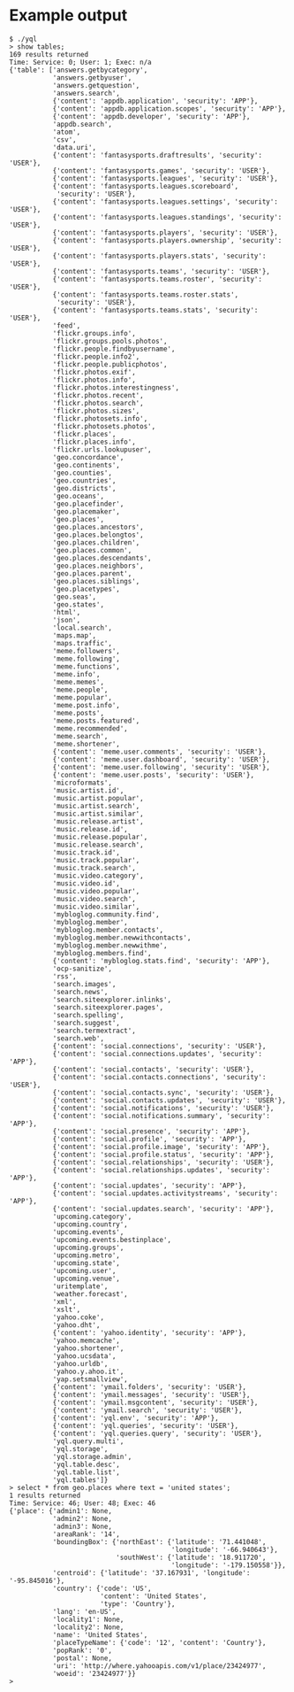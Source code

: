 Example output
==============

    $ ./yql
    > show tables;
    169 results returned
    Time: Service: 0; User: 1; Exec: n/a
    {'table': ['answers.getbycategory',
               'answers.getbyuser',
               'answers.getquestion',
               'answers.search',
               {'content': 'appdb.application', 'security': 'APP'},
               {'content': 'appdb.application.scopes', 'security': 'APP'},
               {'content': 'appdb.developer', 'security': 'APP'},
               'appdb.search',
               'atom',
               'csv',
               'data.uri',
               {'content': 'fantasysports.draftresults', 'security': 'USER'},
               {'content': 'fantasysports.games', 'security': 'USER'},
               {'content': 'fantasysports.leagues', 'security': 'USER'},
               {'content': 'fantasysports.leagues.scoreboard',
                'security': 'USER'},
               {'content': 'fantasysports.leagues.settings', 'security': 'USER'},
               {'content': 'fantasysports.leagues.standings', 'security': 'USER'},
               {'content': 'fantasysports.players', 'security': 'USER'},
               {'content': 'fantasysports.players.ownership', 'security': 'USER'},
               {'content': 'fantasysports.players.stats', 'security': 'USER'},
               {'content': 'fantasysports.teams', 'security': 'USER'},
               {'content': 'fantasysports.teams.roster', 'security': 'USER'},
               {'content': 'fantasysports.teams.roster.stats',
                'security': 'USER'},
               {'content': 'fantasysports.teams.stats', 'security': 'USER'},
               'feed',
               'flickr.groups.info',
               'flickr.groups.pools.photos',
               'flickr.people.findbyusername',
               'flickr.people.info2',
               'flickr.people.publicphotos',
               'flickr.photos.exif',
               'flickr.photos.info',
               'flickr.photos.interestingness',
               'flickr.photos.recent',
               'flickr.photos.search',
               'flickr.photos.sizes',
               'flickr.photosets.info',
               'flickr.photosets.photos',
               'flickr.places',
               'flickr.places.info',
               'flickr.urls.lookupuser',
               'geo.concordance',
               'geo.continents',
               'geo.counties',
               'geo.countries',
               'geo.districts',
               'geo.oceans',
               'geo.placefinder',
               'geo.placemaker',
               'geo.places',
               'geo.places.ancestors',
               'geo.places.belongtos',
               'geo.places.children',
               'geo.places.common',
               'geo.places.descendants',
               'geo.places.neighbors',
               'geo.places.parent',
               'geo.places.siblings',
               'geo.placetypes',
               'geo.seas',
               'geo.states',
               'html',
               'json',
               'local.search',
               'maps.map',
               'maps.traffic',
               'meme.followers',
               'meme.following',
               'meme.functions',
               'meme.info',
               'meme.memes',
               'meme.people',
               'meme.popular',
               'meme.post.info',
               'meme.posts',
               'meme.posts.featured',
               'meme.recommended',
               'meme.search',
               'meme.shortener',
               {'content': 'meme.user.comments', 'security': 'USER'},
               {'content': 'meme.user.dashboard', 'security': 'USER'},
               {'content': 'meme.user.following', 'security': 'USER'},
               {'content': 'meme.user.posts', 'security': 'USER'},
               'microformats',
               'music.artist.id',
               'music.artist.popular',
               'music.artist.search',
               'music.artist.similar',
               'music.release.artist',
               'music.release.id',
               'music.release.popular',
               'music.release.search',
               'music.track.id',
               'music.track.popular',
               'music.track.search',
               'music.video.category',
               'music.video.id',
               'music.video.popular',
               'music.video.search',
               'music.video.similar',
               'mybloglog.community.find',
               'mybloglog.member',
               'mybloglog.member.contacts',
               'mybloglog.member.newwithcontacts',
               'mybloglog.member.newwithme',
               'mybloglog.members.find',
               {'content': 'mybloglog.stats.find', 'security': 'APP'},
               'ocp-sanitize',
               'rss',
               'search.images',
               'search.news',
               'search.siteexplorer.inlinks',
               'search.siteexplorer.pages',
               'search.spelling',
               'search.suggest',
               'search.termextract',
               'search.web',
               {'content': 'social.connections', 'security': 'USER'},
               {'content': 'social.connections.updates', 'security': 'APP'},
               {'content': 'social.contacts', 'security': 'USER'},
               {'content': 'social.contacts.connections', 'security': 'USER'},
               {'content': 'social.contacts.sync', 'security': 'USER'},
               {'content': 'social.contacts.updates', 'security': 'USER'},
               {'content': 'social.notifications', 'security': 'USER'},
               {'content': 'social.notifications.summary', 'security': 'APP'},
               {'content': 'social.presence', 'security': 'APP'},
               {'content': 'social.profile', 'security': 'APP'},
               {'content': 'social.profile.image', 'security': 'APP'},
               {'content': 'social.profile.status', 'security': 'APP'},
               {'content': 'social.relationships', 'security': 'USER'},
               {'content': 'social.relationships.updates', 'security': 'APP'},
               {'content': 'social.updates', 'security': 'APP'},
               {'content': 'social.updates.activitystreams', 'security': 'APP'},
               {'content': 'social.updates.search', 'security': 'APP'},
               'upcoming.category',
               'upcoming.country',
               'upcoming.events',
               'upcoming.events.bestinplace',
               'upcoming.groups',
               'upcoming.metro',
               'upcoming.state',
               'upcoming.user',
               'upcoming.venue',
               'uritemplate',
               'weather.forecast',
               'xml',
               'xslt',
               'yahoo.coke',
               'yahoo.dht',
               {'content': 'yahoo.identity', 'security': 'APP'},
               'yahoo.memcache',
               'yahoo.shortener',
               'yahoo.ucsdata',
               'yahoo.urldb',
               'yahoo.y.ahoo.it',
               'yap.setsmallview',
               {'content': 'ymail.folders', 'security': 'USER'},
               {'content': 'ymail.messages', 'security': 'USER'},
               {'content': 'ymail.msgcontent', 'security': 'USER'},
               {'content': 'ymail.search', 'security': 'USER'},
               {'content': 'yql.env', 'security': 'APP'},
               {'content': 'yql.queries', 'security': 'USER'},
               {'content': 'yql.queries.query', 'security': 'USER'},
               'yql.query.multi',
               'yql.storage',
               'yql.storage.admin',
               'yql.table.desc',
               'yql.table.list',
               'yql.tables']}
    > select * from geo.places where text = 'united states';
    1 results returned
    Time: Service: 46; User: 48; Exec: 46
    {'place': {'admin1': None,
               'admin2': None,
               'admin3': None,
               'areaRank': '14',
               'boundingBox': {'northEast': {'latitude': '71.441048',
                                             'longitude': '-66.940643'},
                               'southWest': {'latitude': '18.911720',
                                             'longitude': '-179.150558'}},
               'centroid': {'latitude': '37.167931', 'longitude': '-95.845016'},
               'country': {'code': 'US',
                           'content': 'United States',
                           'type': 'Country'},
               'lang': 'en-US',
               'locality1': None,
               'locality2': None,
               'name': 'United States',
               'placeTypeName': {'code': '12', 'content': 'Country'},
               'popRank': '0',
               'postal': None,
               'uri': 'http://where.yahooapis.com/v1/place/23424977',
               'woeid': '23424977'}}
    > 
